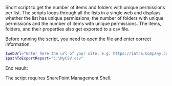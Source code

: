 Short script to get the number of items and folders with unique permissions per list. The scripts loops through all the lists in a single web and displays whether the list has unique permissions, the number of folders with unique permissions and the number of items with unique permissions. The items, folders, and their properties also get exported to a csv file.

 

 

 

Before running the script, you need to open the file and enter correct information:

```PowerShell
$webUrl="Enter here the url of your site, e.g. https://intra.Company.com"  
$pathToExportReport="c:\MyCSV.csv"
```


End result:
 
 

 

 

The script requires SharePoint Management Shell.
